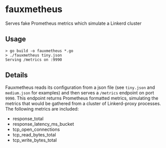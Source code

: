 # fauxmetheus
Serves fake Prometheus metrics which simulate a Linkerd cluster

## Usage

```console
> go build -o fauxmetheus *.go
> ./fauxmetheus tiny.json
Serving /metrics on :9990
```

## Details

Fauxmetheus reads its configuration from a json file (see `tiny.json` and
`medium.json` for examples) and then serves a `/metrics` endpoint on port
`9990`.  This endpoint returns Prometheus formatted metrics, simulating the
metrics that would be gathered from a cluster of Linkerd-proxy processes.
The following metrics are included:

* response_total
* response_latency_ms_bucket
* tcp_open_connections
* tcp_read_bytes_total
* tcp_write_bytes_total
